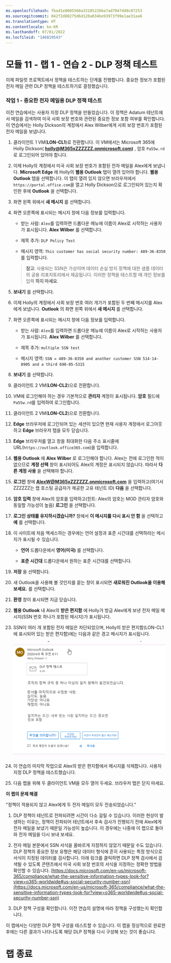 ```yaml
---
ms.openlocfilehash: fbad1e8005568a331852266a7ad7047dd0c07253
ms.sourcegitcommit: 042f2d80275d6d120a034be93973f99e1ae31aa6
ms.translationtype: HT
ms.contentlocale: ko-KR
ms.lasthandoff: 07/01/2022
ms.locfileid: "146819543"
---
```

# <a name="module-11---lab-1---exercise-2---test-dlp-policies"></a>모듈 11 - 랩 1 - 연습 2 - DLP 정책 테스트


이제 파일럿 프로젝트에서 정책을 테스트하는 단계를 진행합니다. 중요한 정보가 포함된 전자 메일 관련 DLP 정책을 테스트하기로 결정했습니다. 


### <a name="task-1--test-a-dlp-policy-for-sensitive-emails"></a>작업 1 - 중요한 전자 메일용 DLP 정책 테스트

이전 연습에서는 사용자 지정 DLP 정책을 만들었습니다. 이 정책은 Adatum 테넌트에서 메일을 검색하여 미국 사회 보장 번호와 관련된 중요한 정보 포함 여부를 확인합니다. 이 연습에서는 Holly Dickson의 계정에서 Alex Wilber에게 사회 보장 번호가 포함된 전자 메일을 보냅니다.

1. 클라이언트 1 VM(**LON-CL1**)로 전환합니다. 이 VM에서는 Microsoft 365에 Holly Dickson( **holly@M365xZZZZZZ.onmicrosoft.com)** , 암호 `Pa55w.rd`로 로그인되어 있어야 합니다. 

2. 이제 Holly의 계정에서 미국 사회 보장 번호가 포함된 전자 메일을 Alex에게 보냅니다. **Microsoft Edge** 에 Holly의 **웹용 Outlook** 탭이 열려 있어야 합니다. **웹용 Outlook** 탭을 선택합니다.  이 탭이 열려 있지 않으면 브라우저에서 `https://portal.office.com`을 열고 Holly Dickson으로 로그인되어 있는지 확인한 후에 **Outlook** 을 선택합니다.

3. 화면 왼쪽 위에서 **새 메시지** 를 선택합니다. 

4. 화면 오른쪽에 표시되는 메시지 창에 다음 정보를 입력합니다.

    - 받는 사람: `Alex`를 입력하면 드롭다운 메뉴에 이름이 Alex로 시작하는 사용자가 표시됩니다. **Alex Wilber** 를 선택합니다.

    - 제목 추가: `DLP Policy Test`

    - 메시지 영역: `This customer has social security number: 489-36-8350`를 입력합니다.

    > **참고**: 사용되는 SSN은 가상이며 데이터 손실 방지 정책에 대한 샘플 데이터의 공용 리포지토리에서 제공됩니다. 이러한 정책을 테스트할 때 개인 정보를 입력 **하지 마세요**.

5. **보내기** 를 선택합니다.

6. 이제 Holly의 계정에서 사회 보장 번호 여러 개가가 포함된 두 번째 메시지를 Alex에게 보냅니다.  **Outlook** 의 화면 왼쪽 위에서 **새 메시지** 를 선택합니다. 

7. 화면 오른쪽에 표시되는 메시지 창에 다음 정보를 입력합니다.

    - 받는 사람: `Alex`를 입력하면 드롭다운 메뉴에 이름이 Alex로 시작하는 사용자가 표시됩니다. **Alex Wilber** 를 선택합니다.

    - 제목 추가: `multiple SSN test`

    - 메시지 영역: `SSN = 489-36-8350 and another customer SSN 514-14-8905 and a third 690-05-5315`

8. **보내기** 를 선택합니다.

9. 클라이언트 2 VM(**LON-CL2**)으로 전환합니다. 

10. VM에 로그인해야 하는 경우 기본적으로 **관리자** 계정이 표시됩니다. **암호** 필드에 `Pa55w.rd`를 입력하여 로그인합니다. 

11. 클라이언트 2 VM(**LON-CL2**)으로 전환합니다.

12. **Edge** 브라우저에 로그인되어 있는 세션이 있으면 현재 사용자 계정에서 로그아웃하고 **Edge** 브라우저 탭을 모두 닫습니다.

13. **Edge** 브라우저를 열고 창을 최대화한 다음 주소 표시줄에 URL(`https://outlook.office365.com`)을 입력합니다.

14. **웹용 Outlook** 에 **Alex Wilber** 로 로그인해야 합니다. Alex는 전에 로그인한 적이 없으므로 **계정 선택** 창이 표시되어도 Alex의 계정은 표시되지 않습니다. 따라서 **다른 계정 사용** 을 선택해야 합니다. 

15. **로그인** 창에 **AlexW@M365xZZZZZZ.onmicrosoft.com** 을 입력하고(여기서 ZZZZZZ는 랩 호스팅 공급자가 제공한 고유 테넌트 ID) **다음** 을 선택합니다.

16. **암호 입력** 창에 Alex의 암호를 입력하고(힌트: Alex의 암호는 MOD 관리자 암호와 동일할 가능성이 높음) **로그인** 을 선택합니다.

17. **로그인 상태를 유지하시겠습니까?** 창에서 **이 메시지를 다시 표시 안 함** 을 선택하고 **예** 를 선택합니다.

18. 이 사이트에 처음 액세스하는 경우에는 언어 설정과 표준 시간대를 선택하라는 메시지가 표시될 수 있습니다.

    - **언어** 드롭다운에서 **영어(미국)** 를 선택합니다.

    - **표준 시간대** 드롭다운에서 원하는 표준 시간대를 선택합니다.

19. **저장** 을 선택합니다.

20. 새 Outlook을 사용해 볼 것인지를 묻는 창이 표시되면 **새로워진 Outlook을 이용해 보세요.** 를 선택합니다.

21. **환영** 창이 표시되면 지금 닫습니다.

22. **웹용 Outlook** 내 Alex의 **받은 편지함** 에 Holly가 방금 Alex에게 보낸 전자 메일 메시지(SSN 번호 하나가 포함된 메시지)가 표시됩니다.

23. SSN이 여러 개 포함된 전자 메일은 차단되었으며, Holly의 받은 편지함(LON-CL1에 표시되어 있는 받은 편지함)에는 다음과 같은 경고 메시지가 표시됩니다.

     ![스크린샷](../Media/DLP_policy_validation.png)

24. 이 연습의 마지막 작업으로 Alex의 받은 편지함에서 메시지를 삭제합니다. 사용자 지정 DLP 정책을 테스트했습니다.

25. 다음 랩을 위해 두 클라이언트 VM을 모두 열어 두세요. 브라우저 탭은 닫지 마세요.

**이 랩의 문제 해결**

"정책이 적용되지 않고 Alex에게 두 전자 메일이 모두 전송되었습니다."
  
1. DLP 정책이 테넌트로 전파되려면 시간이 다소 걸릴 수 있습니다.  이러한 현상이 발생하는 이유는, 정책이 전파되어 테넌트에서 후속 검사가 진행되기 전에 Alex에게 전자 메일을 보냈기 때문일 가능성이 높습니다.  이 경우에는 나중에 이 랩으로 돌아와 전자 메일을 다시 보내 보세요.

2. 전자 메일 본문에서 SSN 서식을 올바르게 지정하지 않았기 때문일 수도 있습니다.  DLP 정책의 중요한 정보 유형은 해당 데이터 형식에 흔히 사용되는 특정 방식으로 서식이 지정된 데이터를 검사합니다.  아래 링크를 클릭하면 DLP 정책 검사에서 검색될 수 있도록 콘텐츠에서 미국 사회 보장 번호의 서식을 지정하는 정확한 방법을 확인할 수 있습니다.
[https://docs.microsoft.com/en-us/microsoft-365/compliance/what-the-sensitive-information-types-look-for?view=o365-worldwide#us-social-security-number-ssn](https://docs.microsoft.com/en-us/microsoft-365/compliance/what-the-sensitive-information-types-look-for?view=o365-worldwide#us-social-security-number-ssn)

3. DLP 정책 구성을 확인합니다. 이전 연습의 설명에 따라 정책을 구성했는지 확인합니다.

이 랩에서는 다양한 DLP 정책 구성을 테스트할 수 있습니다. 이 랩을 정상적으로 완료한 후에는 다른 결과가 나타나도록 해당 DLP 정책을 다시 구성해 보는 것이 좋습니다.


# <a name="end-of-lab"></a>랩 종료
